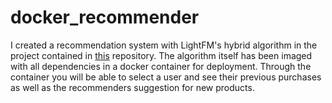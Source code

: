 # docker_recommender

I created a recommendation system with LightFM's hybrid algorithm in the project contained in [this](https://github.com/merrillm1/Olist_Recommender_System) repository.
The algorithm itself has been imaged with all dependencies in a docker container for deployment. Through the container you will be able to select a user and see their
previous purchases as well as the recommenders suggestion for new products.
